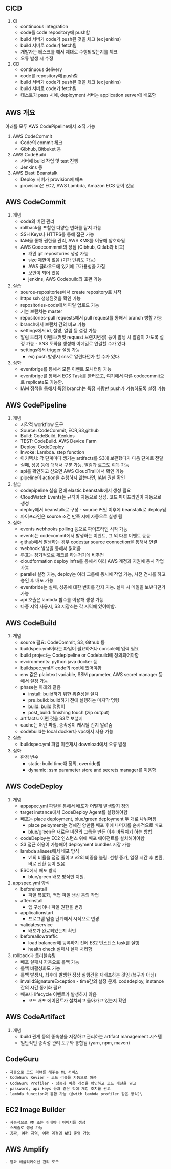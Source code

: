 ## CICD
1. CI
    - continuous integration
    - code를 code repository에 push함
    - build 서버가 code가 push된 것을 체크 (ex jenkins)
    - build 서버로 code가 fetch됨
    - 개발자는 테스크를 해서 제대로 수행되었는지를 체크
    - 오류 발생 시 수정
2. CD
    - continuous delivery
    - code를 repository에 push함
    - build 서버가 code가 push된 것을 체크 (ex jenkins)
    - build 서버로 code가 fetch됨
    - 테스트가 pass 시에, deployment 서버는 application server에 배포함

## AWS 개요
아래를 모두 AWS CodePipeline에서 조직 가능
1. AWS CodeCommit
    - Code의 commit 체크
    - Gibhub, Bitbuket 등
2. AWS CodeBuild
    - 서버에 build 작업 및 test 진행
    - Jenkins 등
3. AWS Elasti Beanstalk
    - Deploy 서버가 provision에 배포
    - provision은 EC2, AWS Lambda, Amazon ECS 등이 있음

## AWS CodeCommit
1. 개념
    - code의 버전 관리
    - rollback을 포함한 다양한 변화를 탐지 가능
    - SSH Keys나 HTTPS를 통해 접근 가능
    - IAM을 통해 권한을 관리, AWS KMS를 이용해 암호화됨
    - AWS Codecommmit의 장점 (Gibhub, Gitlab과 비교)
        - 개인 git repositories 생성 가능
        - size 제한이 없음 (기가 단위도 가능)
        - AWS 클라우드에 있기에 고가용성을 가짐
        - 보안이 되어 있음
        - jenkins, AWS Codebuild와 호환 가능
2. 실습
    - source-repositories에서 create repository로 시작
    - https ssh 생성된것을 확인 가능
    - repositories-code에서 파일 업로드 가능
    - 기본 브랜치는 master
    - repositories-pull requests에서 pull request를 통해서 branch 병합 가능
    - branch에서 브랜치 간의 비교 가능
    - settings에서 id, 설명, 알림 등 설정 가능
    - 알림 트리거 이벤트(커밋 request 브랜치변경) 등이 발생 시 알람이 가도록 설정 가능 - SNS 토픽을 생성해 이메일로 연결할 수가 있다.
    - settings에서 trigger 설정 가능
        - ex) push 발생시 sns로 알린다던가 할 수가 있다.
3. 심화
    - eventbrige를 통해서 모든 이벤트 모니터링 가능
    - eventbrige를 통해서 ECS Task를 불러오고, 여기에서 다른 codecommit으로 replicate도 가능함.
    - IAM 정책을 통해서 특정 branch는 특정 사람만 push가 가능하도록 설정 가능

## AWS CodePipeline
1. 개념
    - 시각적 workflow 도구
    - Source: CodeCommit, ECR,S3,github
    - Build: CodeBuild, Kenkins
    - TEST: CodeBuild. AWS Device Farm
    - Deploy: CodeDeploy
    - Invoke: Lambda. step function
    - 아키텍처: 각 단계마다 생기는 artifacts를 S3에 보관했다가 다음 단계로 전달
    - 실패, 성공 등에 대해서 구분 가능. 알림과 로그도 획득 가능
    - api를 확인하고 싶으면 AWS CloudTrail에서 확인 가능
    - pipeline이 action을 수행하지 않는다면, IAM 권한 확인
2. 실습
    - codepipeline 실습 전에 elastic beanstalk에서 생성 필요
    - CloudWatch Events는 규칙이 자동으로 생성. 코드 파이프라인이 자동으로 생성
    - deploy에서 beanstalk로 구성 - source 커밋 이후에 beanstalk로 deploy됨
    - 파이프라인은 source 조건 만족 시에 자동으로 실행 됨
3. 심화
    - events webhooks polling 등으로 파이프라인 시작 가능
    - events는 codecommit에서 발생하는 이벤트, 그 외 다른 이벤트 등등
    - github에서 발생하는 경우 codestar source connection을 통해서 연결
    - webhook 발생을 통해서 읽어옴
    - 투표는 정기적으로 체크를 하는거기에 비추천
    - cloudformation deploy infra를 통해서 여러 AWS 계정과 지원에 동시 작업 가능
    - parallel 설정 가능, deploy는 여러 그룹에 동시에 작업 가능, 사전 검사를 하고 승인 후 배포 가능
    - eventbride는 실패, 성공에 대한 변화를 감지 가능. 실패 시 메일을 보낸다던가 가능
    - api 호출은 lambda 함수를 이용해 생성 가능
    - 다중 지역 사용시, S3 저장소는 각 지역에 있어야함.

## AWS CodeBuild
1. 개념
    - source 필요: CodeCommit, S3, Github 등
    - buildspec.yml이라는 파일이 필요하거나 console에 입력 필요
    - build project는 Codepipeline or Codebuild에 정의되어야함
    - evcironments: python java docker 등
    - buildspec.yml은 code의 root에 있어야함
    - env 값은 plaintext variable, SSM parameter, AWS secret manager 등에서 설정 가능
    - phase는 아래와 같음
        - install: build하기 위한 위존성을 설치
        - pre_build: build하기 전에 실행하는 마지막 명령
        - build: build 명령어
        - post_build: finishing touch (zip output)
    - artifacts: 어떤 것을 S3로 보낼지
    - cache는 어떤 파일, 종속성이 캐시될 건지 알려줌
    - codebuild는 local docker나 vpc에서 사용 가능
2. 실습
    - buildspec.yml 파일 미존재시 download에서 오류 발생
3. 심화
    - 환경 변수
        - static: build time때 정의, override함
        - dynamic: ssm parameter store and secrets manager를 이용함

## AWS CodeDeploy
1. 개념
    - appspec.yml 파일을 통해서 배포가 어떻게 발생할지 정의
    - target instance에서 CodeDeploy Agent를 실행해야함
    - 배포는 place deployment, blue/green deployment 두 개로 나뉘어짐
        - place peloyment는 정해진 양만큼 배포 후에 나머지를 순차적으로 배포
        - blue/green은 새로운 버전의 그룹을 만든 이후 바꿔치기 하는 방법
    - codeDeploy는 EC2 인스턴스 위에 배포 에이전트를 설치해야야함
    - S3 접근 허용이 가능해야 deployment bundles 저장 가능
    - lambda aliases에서 배포 방식
        - v1의 비율을 점점 줄이고 v2의 비중을 늘림. 선형 증가, 일정 시간 후 변환, 바로 전환 등이 있음
    - ESC에서 배포 방식
        - blue/green 배포 방식만 지원.
2. appspec.yml 양식
    - beforeinstall
        - 파일 복호화, 백업 파일 생성 등의 작업
    - afterinstall
        - 앱 구성이나 파일 권한을 변경
    - applicationstart
        - 프로그램 멈춤 단계에서 시작으로 변경
    - validateservice
        - 배포가 완료되었는지 확인
    - beforeallowtraffic
        - load balancer에 등록하기 전에 ES2 인스턴스 task를 실행
        - health check 실패시 실패 처리함
3. rollback과 트러블슈팅
    - 배포 실패시 자동으로 롤백 가능
    - 롤백 비활성화도 가능
    - 롤백 발생시, 최후에 발생한 정상 실행건을 재배포하는 것임 (복구가 아님)
    - invalidSignatureException - time간의 설정 문제. codedeploy, instance간의 시간 동기화 필요
    - 배포나 lifecycle 이벤트가 발생하지 않음
        - 코드 배포 에이전트가 설치되고 돌아가고 있는지 확인


## AWS CodeArtifact
1. 개념
    - build 관계 등의 종속성을 저장하고 관리하는 artifact management 시스템
    - 일반적인 종속성 관리 도구와 통합됨 (yarn, npm, maven)

## CodeGuru
    - 자동으로 코드 리뷰를 해주는 ML 서비스
    - CodeGuru Revier - 코드 리뷰를 자동으로 해봄
    - CodeGuru Profiler - 성능과 비용 개선을 확인하고 코드 개선을 권고
    - password, api keys 등과 같은 것에 개정 조치를 권고
    - lambda function과 통합 가능 (@with_lambda_profiler 같은 방식)\

## EC2 Image Builder
    - 자동적으로 VM 또는 컨테이너 이미지를 생성
    - 스케쥴로 생성 가능
    - 공짜, 여러 지역, 여러 계정에 AMI 운영 가능

## AWS Amplify
    - 웹과 애플리케이션 관리 도구